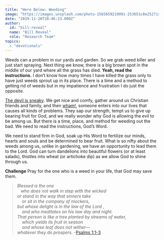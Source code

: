 ```yaml
---
title: "Here Below: Weeding"
image: "https://images.unsplash.com/photo-1565859219991-253651c8e252?ixlib=rb-1.2.1&q=85&fm=jpg&crop=entropy&cs=srgb&ixid=eyJhcHBfaWQiOjk2NjF9"
date: "2019-11-20T20:46:23.000Z"
author:
  id: "bill-reveal"
  name: "Bill Reveal"
  role: "Research Team"
topics:
  - "devotionals"
---
```

Weeds can a problem in our yards and garden. So we grab weed killer and just start spraying. Next thing we know, there is a big brown spot in the middle of our yard where all the grass has died. **Yeah, read the instructions.** I don’t know how many times I have killed the grass only to have just weeds sprout up in its place. There is a time and a method to getting rid of weeds but in my impatience and frustration I do just the opposite.

[The devil is sneaky][1]. We get nice and comfy, gather around us Christian friends and family, and then [wham!][2], someone enters into our lives that causes all kinds of problems. They sap our strength, tempt us to give up bearing fruit for God, and we really wonder why God is allowing the evil to be among us. But there is a time, place, and method for weeding out the bad. We need to read the instructions, God’s Word.

We need to stand firm in God, soak up His Word to fertilize our minds, hearts and souls and be determined to bear fruit. What is so nifty about the weeds among us, unlike in gardening, we have an opportunity to lead them to the Lord. God can turn dandelions into beautiful flowers (or at least salads), thistles into wheat (or artichoke dip) as we allow God to shine through us.

**Challenge**
Pray for the one who is a weed in your life, that God may save them.

> _Blessed is the one  
&nbsp;&nbsp;&nbsp;who does not walk in step with the wicked  
or stand in the way that sinners take   
&nbsp;&nbsp;&nbsp; or sit in the company of mockers,   
but whose delight is in the law of the Lord ,   
&nbsp;&nbsp;&nbsp; and who meditates on his law day and night.   
That person is like a tree planted by streams of water,   
&nbsp;&nbsp;&nbsp; which yields its fruit in season   
&nbsp;&nbsp;&nbsp; and whose leaf does not wither—   
whatever they do prospers._ -[Psalms 1:1-3][3]

[1]: https://my.bible.com/bible/111/MAT.13.24-30,36-43 "Parable of the weeds"
[2]: https://my.bible.com/bible/111/1pe.5.8 "The devil pounces"
[3]: https://my.bible.com/bible/111/PSA.1 "Bless is the one"
